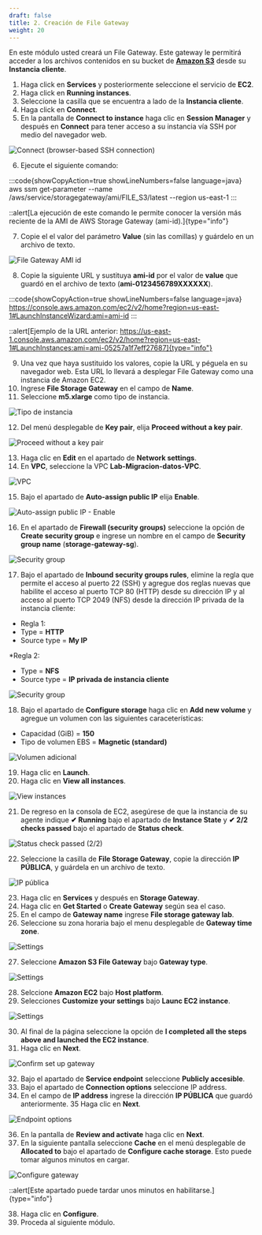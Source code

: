 ```yaml
---
draft: false
title: 2. Creación de File Gateway
weight: 20
---
```

En este módulo usted creará un File Gateway. Este gateway le permitirá acceder a los archivos contenidos en su bucket de [**Amazon S3**](https://s3.console.aws.amazon.com/s3/) desde su **Instancia cliente**.

1. Haga click en **Services** y posteriormente seleccione el servicio de **EC2**.
2. Haga click en **Running instances**.
2. Seleccione la casilla que se encuentra a lado de la **Instancia cliente**.
4. Haga click en **Connect**.
5. En la pantalla de **Connect to instance** haga clic en **Session Manager** y después en **Connect** para tener acceso a su instancia vía SSH por medio del navegador web.

![Connect (browser-based SSH connection)](/static/images/sg/conectarec2.png)

6. Ejecute el siguiente comando:

:::code{showCopyAction=true showLineNumbers=false language=java}
aws ssm get-parameter --name /aws/service/storagegateway/ami/FILE_S3/latest --region us-east-1
:::

::alert[La ejecución de este comando le permite conocer la versión más reciente de la AMI de AWS Storage Gateway (ami-id).]{type="info"}

7. Copie el el valor del parámetro **Value** (sin las comillas) y guárdelo en un archivo de texto.

![File Gateway AMI id](/static/images/sg/ami-id.png)

8. Copie la siguiente URL y sustituya **ami-id** por el valor de **value** que guardó en el archivo de texto (**ami-0123456789XXXXXX**).

:::code{showCopyAction=true showLineNumbers=false language=java}
https://console.aws.amazon.com/ec2/v2/home?region=us-east-1#LaunchInstanceWizard:ami=ami-id
:::

::alert[Ejemplo de la URL anterior: https://us-east-1.console.aws.amazon.com/ec2/v2/home?region=us-east-1#LaunchInstances:ami=ami-05257a1f7eff27687]{type="info"}

9. Una vez que haya sustituido los valores, copie la URL y péguela en su navegador web. Esta URL lo llevará a desplegar File Gateway como una instancia de Amazon EC2.
10. Ingrese **File Storage Gateway** en el campo de **Name**.
11. Seleccione **m5.xlarge** como tipo de instancia.

![Tipo de instancia](/static/images/sg/instancetypesg.png)

12. Del menú desplegable de **Key pair**, elija **Proceed without a key pair**.

![Proceed without a key pair](/static/images/sg/nokeypair.png)

13. Haga clic en **Edit** en el apartado de **Network settings**.
14. En **VPC**, seleccione la VPC **Lab-Migracion-datos-VPC**.

![VPC](/static/images/sg/requiredvpc.png)

15. Bajo el apartado de **Auto-assign public IP** elija **Enable**.

![Auto-assign public IP - Enable](/static/images/sg/auto-assign-publicip.png)

16. En el apartado de **Firewall (security groups)** seleccione la opción de **Create security group** e ingrese un nombre en el campo de **Security group name** (**storage-gateway-sg**).

![Security group](/static/images/sg/sg.png)

17. Bajo el apartado de **Inbound security groups rules**, elimine la regla que permite el acceso al puerto 22 (SSH) y agregue dos reglas nuevas que habilite el acceso al puerto TCP 80 (HTTP) desde su dirección IP y al acceso al puerto TCP 2049 (NFS) desde la dirección IP privada de la instancia cliente:

* Regla 1:
* Type = **HTTP**
* Source type = **My IP**

*Regla 2:
* Type = **NFS**
* Source type = **IP privada de instancia cliente**

![Security group](/static/images/sg/sg2.png)

18. Bajo el apartado de **Configure storage** haga clic en **Add new volume** y agregue un volumen con las siguientes caraceterísticas:

- Capacidad (GiB) = **150**
- Tipo de volumen  EBS = **Magnetic (standard)**

![Volumen adicional](/static/images/sg/storage.png)

19. Haga clic en **Launch**.
20. Haga clic en **View all instances**.

![View instances](/static/images/sg/viewinstances.png)

21. De regreso en la consola de EC2, asegúrese de que la instancia de su agente indique **✔ Running** bajo el apartado de **Instance State** y **✔ 2/2 checks passed** bajo el apartado de **Status check**.

![Status check passed (2/2)](/static/images/sg/statuscheck.png)

22. Seleccione la casilla de **File Storage Gateway**, copie la dirección **IP PÚBLICA**, y guárdela en un archivo de texto.

![IP pública](/static/images/sg/ippublica.png)

23. Haga clic en **Services** y después en **Storage Gateway**.
24. Haga clic en **Get Started** o **Create Gateway** según sea el caso.
25. En el campo de **Gateway name** ingrese **File storage gateway lab**.
26. Seleccione su zona horaria bajo el menu desplegable de **Gateway time zone**.

![Settings](/static/images/sg/sgsettings1.png)

27. Seleccione **Amazon S3 File Gateway** bajo **Gateway type**.

![Settings](/static/images/sg/sgsettings2.png)

28. Selccione **Amazon EC2** bajo **Host platform**.
29. Selecciones **Customize your settings** bajo **Launc EC2 instance**.

![Settings](/static/images/sg/sgsettings3.png)

30. Al final de la página seleccione la opción de **I completed all the steps above and launched the EC2 instance**.
31. Haga clic en **Next**.

![Confirm set up gateway](/static/images/sg/confirm.png)

32. Bajo el apartado de **Service endpoint** seleccione **Publicly accesible**.
33. Bajo el apartado de **Connection options** seleccione IP address.
34. En el campo de **IP address** ingrese la dirección **IP PÚBLICA** que guardó anteriormente.
35 Haga clic en **Next**.

![Endpoint options](/static/images/sg/endpointoptions.png)

36. En la pantalla de **Review and activate** haga clic en **Next**.
37. En la siguiente pantalla seleccione **Cache** en el menú desplegable de **Allocated to** bajo el apartado de **Configure cache storage**. Esto puede tomar algunos minutos en cargar.

![Configure gateway](/static/images/sg/configuregateway.png)

::alert[Este apartado puede tardar unos minutos en habilitarse.]{type="info"}

38. Haga clic en **Configure**.
39. Proceda al siguiente módulo.